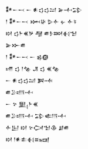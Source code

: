 <div class='block'>
<div class='line'>𒀯𒀸𒁁 𒀸 𒀭𒌓𒌓𒁺 𒅕𒋾𒁉</div>
<div class='line'>𒁹 𒀯𒀸𒁁 𒈲𒄩 𒌇𒅆 𒉡 𒅆𒂟</div>
<div class='line'>𒊭 𒌓𒈨𒌍𒃻 𒆷 𒌑𒊩𒇷𒈬𒈠</div>
<div class='line'>𒅕𒁍𒌑</div>
<div class='line'>𒁹 𒀯𒀸𒁁 𒀸 𒌗𒁈</div>
<div class='line'>𒋬 𒌓 𒁹𒆚 𒂗 𒌓 𒌍𒆚</div>
<div class='line'>𒀸 𒀭𒌓𒌓𒁺 𒀉𒁄</div>
<div class='line'>𒌑𒊒𒁀𒀀𒋾</div>
<div class='line'>𒀸 𒆳 𒅅𒈨𒌍</div>
<div class='line'>𒌑𒊒𒁀𒀀𒋾 𒁉𒅗𒀀𒋾</div>
<div class='line'>𒅆𒌨 𒊭 𒆳𒉏𒈠𒆠 𒋗𒌑</div>
<div class='line'>𒊭 𒁹𒀭𒉺𒈬𒊺𒍢</div>
</div>